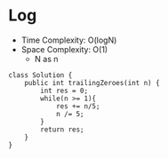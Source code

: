 # Log
* Time Complexity: O(logN)
* Space Complexity: O(1)
	* N as n
```
class Solution {
    public int trailingZeroes(int n) {
        int res = 0;
        while(n >= 1){
            res += n/5;
            n /= 5;
        }
        return res;
    }
}
```